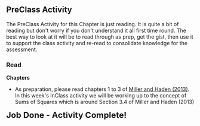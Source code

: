 
## PreClass Activity

The PreClass Activity for this Chapter is just reading. It is quite a bit of reading but don't worry if you don't understand it all first time round. The best way to look at it will be to read through as prep, get the gist, then use it to support the class activity and re-read to consolidate knowledge for the assessment.

### Read

**Chapters**

* As preparation, please read chapters 1 to 3 of <a href="https://drive.google.com/file/d/0B1fyuTuvj3YoaFdUR3FZaXNuNXc/view" target = "_blank">Miller and Haden (2013)</a>. In this week's InClass activity we will be working up to the concept of Sums of Squares which is around Section 3.4 of Miller and Haden (2013)

<span style="font-size: 22px; font-weight: bold; color: var(--blue);">Job Done - Activity Complete!</span>
